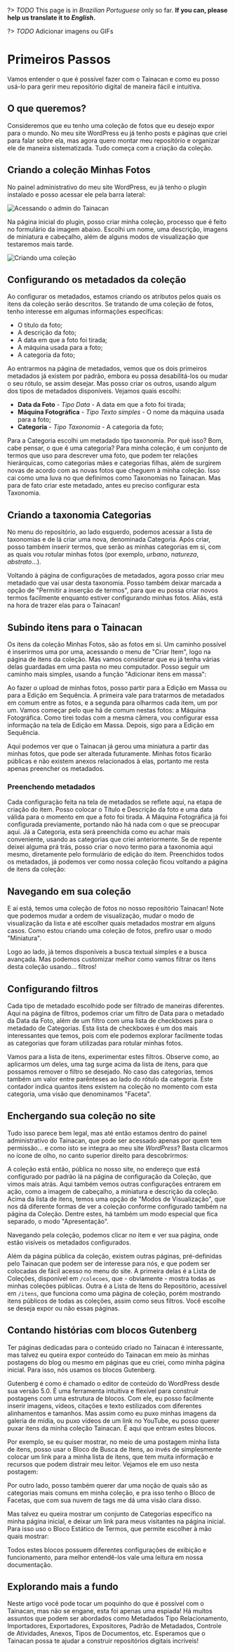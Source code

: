 ?> _TODO_  This page is in *Brazilian Portuguese* only so far. **If you can, please help us translate it to *English*.**

?> _TODO_ Adicionar imagens ou GIFs

# Primeiros Passos

Vamos entender o que é possível fazer com o Tainacan e como eu posso usá-lo para gerir meu repositório digital de maneira fácil e intuitiva.

## O que queremos?

Consideremos que eu tenho uma coleção de fotos que eu desejo expor para o mundo. No meu site WordPress eu já tenho posts e páginas que criei para falar sobre ela, mas agora quero montar meu repositório e organizar ele de maneira sistematizada. Tudo começa com a criação da coleção.

## Criando a coleção Minhas Fotos

No painel administrativo do meu site WordPress, eu já tenho o plugin instalado e posso acessar ele pela barra lateral:

![Acessando o admin do Tainacan](/_assets/images/getting-started-0.gif)

Na página inicial do plugin, posso criar minha coleção, processo que é feito no formulário da imagem abaixo. Escolhi um nome, uma descrição, imagens de miniatura e cabeçalho, além de alguns modos de visualização que testaremos mais tarde.

![Criando uma coleção](/_assets/images/getting-started-1.gif)

## Configurando os metadados da coleção

Ao configurar os metadados, estamos criando os atributos pelos quais os itens da coleção serão descritos. Se tratando de uma coleção de fotos, tenho interesse em algumas informações específicas:

* O título da foto;
* A descrição da foto;
* A data em que a foto foi tirada;
* A máquina usada para a foto;
* A categoria da foto;

Ao entrarmos na página de metadados, vemos que os dois primeiros metadados já existem por padrão, embora eu possa desabilitá-los ou mudar o seu rótulo, se assim desejar. Mas posso criar os outros, usando algum dos tipos de metadados disponíveis. Vejamos quais escolhi:

* **Data da Foto** - *Tipo Data* - A data em que a foto foi tirada;
* **Máquina Fotográfica** - *Tipo Texto simples* - O nome da máquina usada para a foto;
* **Categoria** - *Tipo Taxonomia* - A categoria da foto;

Para a Categoria escolhi um metadado tipo taxonomia. Por quê isso? Bom, cabe pensar, o que é uma categoria? Para minha coleção, é um conjunto de termos que uso para descrever uma foto, que podem ter relações hierárquicas, como categorias mães e categorias filhas, além de surgirem novas de acordo com as novas fotos que cheguem à minha coleção. Isso cai como uma luva no que definimos como Taxonomias no Tainacan. Mas para de fato criar este metadado, antes eu preciso configurar esta Taxonomia.

## Criando a taxonomia Categorias

No menu do repositório, ao lado esquerdo, podemos acessar a lista de taxonomias e de lá criar uma nova, denominada Categoria. Após criar, posso também inserir termos, que serão as minhas categorias em si, com as quais vou rotular minhas fotos (por exemplo, *urbano*, *natureza*, *abstrato*...). 

Voltando à página de configurações de metadados, agora posso criar meu metadado que vai usar desta taxonomia. Posso também deixar marcada a opção de "Permitir a inserção de termos", para que eu possa criar novos termos facilmente enquanto estiver configurando minhas fotos. Aliás, está na hora de trazer elas para o Tainacan!

## Subindo itens para o Tainacan

Os itens da coleção Minhas Fotos, são as fotos em si. Um caminho possível é inserirmos uma por uma, acessando o menu de "Criar Item", logo na página de itens da coleção. Mas vamos considerar que eu já tenha várias delas guardadas em uma pasta no meu computador. Posso seguir um caminho mais simples, usando a função "Adicionar itens em massa":

Ao fazer o upload de minhas fotos, posso partir para a Edição em Massa ou para a Edição em Sequência. A primeira vale para tratarmos de metadados em comum entre as fotos, e a segunda para olharmos cada item, um por um. Vamos começar pelo que há de comum nestas fotos: a Máquina Fotográfica. Como tirei todas com a mesma câmera, vou configurar essa informação na tela de Edição em Massa. Depois, sigo para a Edição em Sequência.

Aqui podemos ver que o Tainacan já gerou uma miniatura a partir das minhas fotos, que pode ser alterada futuramente. Minhas fotos ficarão públicas e não existem anexos relacionados à elas, portanto me resta apenas preencher os metadados. 

### Preenchendo metadados

Cada configuração feita na tela de metadados se reflete aqui, na etapa de criação do item. Posso colocar o Título e Descrição da foto e uma data válida para o momento em que a foto foi tirada. A Máquina Fotográfica já foi configurada previamente, portando não há nada com o que se preocupar aqui. Já a Categoria, esta será preenchida como eu achar mais conveniente, usando as categorias que criei anteriormente. Se de repente deixei alguma prá trás, posso criar o novo termo para a taxonomia aqui mesmo, diretamente pelo formulário de edição do item. Preenchidos todos os metadados, já podemos ver como nossa coleção ficou voltando a página de itens da coleção:

## Navegando em sua coleção

E aí está, temos uma coleção de fotos no nosso repositório Tainacan! Note que podemos mudar a ordem de visualização, mudar o modo de visualização da lista e até escolher quais metadados mostrar em alguns casos. Como estou criando uma coleção de fotos, prefiro usar o modo "Miniatura". 

Logo ao lado, já temos disponíveis a busca textual simples e a busca avançada. Mas podemos customizar melhor como vamos filtrar os itens desta coleção usando... filtros!

## Configurando filtros

Cada tipo de metadado escolhido pode ser filtrado de maneiras diferentes. Aqui na página de filtros, podemos criar um filtro de Data para o metadado da Data da Foto, além de um filtro com uma lista de checkboxes para o metadado de Categorias. Esta lista de checkboxes é um dos mais interessantes que temos, pois com ele podemos explorar facilmente todas as categorias que foram utilizadas para rotular minhas fotos.

Vamos para a lista de itens, experimentar estes filtros. Observe como, ao aplicarmos um deles, uma tag surge acima da lista de itens, para que possamos remover o filtro se desejado. No caso das categorias, temos também um valor entre parênteses ao lado do rótulo da categoria. Este contador indica quantos itens existem na coleção no momento com esta categoria, uma visão que denominamos "Faceta".

## Enchergando sua coleção no site

Tudo isso parece bem legal, mas até então estamos dentro do painel administrativo do Tainacan, que pode ser acessado apenas por quem tem permissão... e como isto se integra ao meu site *WordPress*? Basta clicarmos no ícone de olho, no canto superior direito para descobrirmos:

A coleção está então, pública no nosso site, no endereço que está configurado por padrão lá na página de configuração da Coleção, que vimos mais atrás. Aqui também vemos outras configurações entrarem em ação, como a imagem de cabeçalho, a miniatura e descrição da coleção. Acima da lista de itens, temos uma opção de "Modos de Visualização", que nos dá diferente formas de ver a coleção conforme configurado também na página da Coleção. Dentre estes, há também um modo especial que fica separado, o modo "Apresentação". 

Navegando pela coleção, podemos clicar no item e ver sua página, onde estão visíveis os metadados configurados. 

Além da página pública da coleção, existem outras páginas, pré-definidas pelo Tainacan que podem ser de interesse para nós, e que podem ser colocadas de fácil acesso no menu do site. A primeira delas é a Lista de Coleções, disponível em `/colecoes`, que - obviamente - mostra todas as minhas coleções públicas. Outra é a Lista de Itens do Repositório, acessível em `/itens`, que funciona como uma página de coleção, porém mostrando itens públicos de todas as coleções, assim como seus filtros. Você escolhe se deseja expor ou não essas páginas.

## Contando histórias com blocos Gutenberg

Ter páginas dedicadas para o conteúdo criado no Tainacan é interessante, mas talvez eu queira expor conteúdo do Tainacan em meio às minhas postagens do blog ou mesmo em páginas que eu criei, como minha página inicial. Para isso, nós usamos os blocos Gutenberg.

Gutenberg é como é chamado o editor de conteúdo do WordPress desde sua versão 5.0. É uma ferramenta intuitiva e flexível para construir postagens com uma estrutura de blocos. Com ele, eu posso facilmente inserir imagens, vídeos, citações e texto estilizados com diferentes alinhamentos e tamanhos. Mas assim como eu puxo minhas imagens da galeria de mídia, ou puxo vídeos de um link no YouTube, eu posso querer puxar itens da minha coleção Tainacan. É aqui que entram estes blocos. 

Por exemplo, se eu quiser mostrar, no meio de uma postagem minha lista de itens, posso usar o Bloco de Busca de Itens, ao invés de simplesmente colocar um link para a minha lista de itens, que tem muita informação e recursos que podem distrair meu leitor. Vejamos ele em uso nesta postagem:

Por outro lado, posso também querer dar uma noção de quais são as categorias mais comuns em minha coleção, e pra isso tenho o Bloco de Facetas, que com sua nuvem de tags me dá uma visão clara disso.

Mas talvez eu queira mostrar um conjunto de Categorias específico na minha página inicial, e deixar um link para meus visitantes na página inicial. Para isso uso o Bloco Estático de Termos, que permite escolher à mão quais mostrar:

Todos estes blocos possuem diferentes configurações de exibição e funcionamento, para melhor entendê-los vale uma leitura em nossa documentação.

## Explorando mais a fundo

Neste artigo você pode tocar um poquinho do que é possível com o Tainacan, mas não se engane, esta foi apenas uma espiada! Há muitos assuntos que podem ser abordados como Metadados Tipo Relacionamento, Importadores, Exportadores, Expositores, Padrão de Metadados, Controle de Atividades, Anexos, Tipos de Documentos, etc. Esperamos que o Tainacan possa te ajudar a construir repositórios digitais incríveis! 